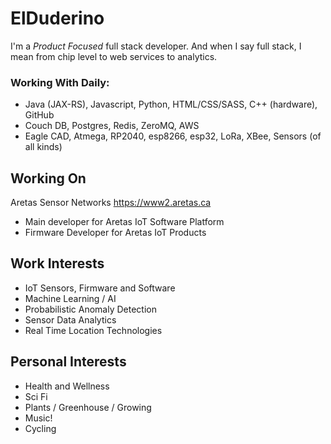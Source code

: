 # ElDuderino

I'm a *Product Focused* full stack developer. And when I say full stack, I mean from chip level to web services to analytics. 

### Working With Daily:

* Java (JAX-RS), Javascript, Python, HTML/CSS/SASS, C++ (hardware), GitHub
* Couch DB, Postgres, Redis, ZeroMQ, AWS
* Eagle CAD, Atmega, RP2040, esp8266, esp32, LoRa, XBee, Sensors (of all kinds)

## Working On

Aretas Sensor Networks https://www2.aretas.ca

* Main developer for Aretas IoT Software Platform
* Firmware Developer for Aretas IoT Products

## Work Interests

* IoT Sensors, Firmware and Software
* Machine Learning / AI
* Probabilistic Anomaly Detection
* Sensor Data Analytics 
* Real Time Location Technologies 

## Personal Interests

* Health and Wellness
* Sci Fi
* Plants / Greenhouse / Growing
* Music! 
* Cycling




